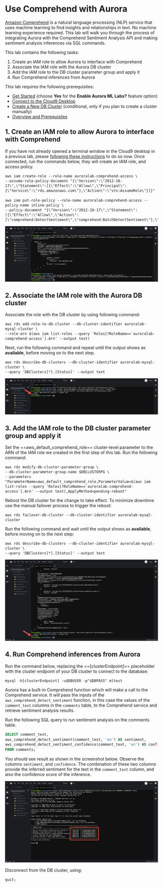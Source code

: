 # Use Comprehend with Aurora

<a href="https://aws.amazon.com/comprehend/" target="_blank">Amazon Comprehend</a> is a natural language processing (NLP) service that uses machine learning to find insights and relationships in text. No machine learning experience required. This lab will walk you through the process of integrating Aurora with the Comprehend Sentiment Analysis API and making sentiment analysis inferences via SQL commands.

This lab contains the following tasks:

1. Create an IAM role to allow Aurora to interface with Comprehend
2. Associate the IAM role with the Aurora DB cluster
3. Add the IAM role to the DB cluster parameter group and apply it
4. Run Comprehend inferences from Aurora

This lab requires the following prerequisites:

* [Get Started](/prereqs/environment/) (choose **Yes** for the **Enable Aurora ML Labs?** feature option)
* [Connect to the Cloud9 Desktop](/prereqs/connect/)
* [Create a New DB Cluster](/provisioned/create/) (conditional, only if you plan to create a cluster manually)
* [Overview and Prerequisites](/ml/overview/)


## 1. Create an IAM role to allow Aurora to interface with Comprehend

If you have not already opened a terminal window in the Cloud9 desktop in a previous lab, please [following these instructions](/prereqs/connect/) to do so now. Once connected, run the commands below, they will create an IAM role, and access policy.

```
aws iam create-role --role-name auroralab-comprehend-access \
--assume-role-policy-document "{\"Version\":\"2012-10-17\",\"Statement\":[{\"Effect\":\"Allow\",\"Principal\":{\"Service\":\"rds.amazonaws.com\"},\"Action\":\"sts:AssumeRole\"}]}"

aws iam put-role-policy --role-name auroralab-comprehend-access --policy-name inline-policy \
--policy-document "{\"Version\":\"2012-10-17\",\"Statement\":[{\"Effect\":\"Allow\",\"Action\":[\"comprehend:DetectSentiment\",\"comprehend:BatchDetectSentiment\"],\"Resource\":\"*\"}]}"
```

<span class="image">![Create IAM Role](c9-iam-create-role.png?raw=true)</span>

## 2. Associate the IAM role with the Aurora DB cluster

Associate the role with the DB cluster by using following command:

```
aws rds add-role-to-db-cluster --db-cluster-identifier auroralab-mysql-cluster \
--role-arn $(aws iam list-roles --query 'Roles[?RoleName==`auroralab-comprehend-access`].Arn' --output text)
```

Next, run the following command and repeat until the output shows as **available**, before moving on to the next step.

```
aws rds describe-db-clusters --db-cluster-identifier auroralab-mysql-cluster \
--query 'DBClusters[*].[Status]' --output text
```

<span class="image">![Associate IAM Role](c9-rds-associate-role.png?raw=true)</span>


## 3. Add the IAM role to the DB cluster parameter group and apply it

Set the ==aws_default_comprehend_role== cluster-level parameter to the ARN of the IAM role we created in the first step of this lab. Run the following command:

```
aws rds modify-db-cluster-parameter-group \
--db-cluster-parameter-group-name $DBCLUSTERPG \
--parameters "ParameterName=aws_default_comprehend_role,ParameterValue=$(aws iam list-roles --query 'Roles[?RoleName==`auroralab-comprehend-access`].Arn' --output text),ApplyMethod=pending-reboot"
```

Reboot the DB cluster for the change to take effect. To minimize downtime use the manual failover process to trigger the reboot:

```
aws rds failover-db-cluster --db-cluster-identifier auroralab-mysql-cluster
```

Run the following command and wait until the output shows as **available**, before moving on to the next step:

```
aws rds describe-db-clusters --db-cluster-identifier auroralab-mysql-cluster \
--query 'DBClusters[*].[Status]' --output text
```

<span class="image">![Reboot Wait Available](c9-rds-failover-wait.png?raw=true)</span>


## 4. Run Comprehend inferences from Aurora

Run the command below, replacing the ==[clusterEndpoint]== placeholder with the cluster endpoint of your DB cluster to connect to the database:

```shell
mysql -h[clusterEndpoint] -u$DBUSER -p"$DBPASS" mltest
```

Aurora has a built-in Comprehend function which will make a call to the Comprehend service. It will pass the inputs of the `aws_comprehend_detect_sentiment` function, in this case the values of the `comment_text` columns in the `comments` table, to the Comprehend service and retrieve sentiment analysis results.

Run the following SQL query to run sentiment analysis on the comments table.

```sql
SELECT comment_text,
aws_comprehend_detect_sentiment(comment_text, 'en') AS sentiment,
aws_comprehend_detect_sentiment_confidence(comment_text, 'en') AS confidence
FROM comments;
```

You should see result as shown in the screenshot below. Observe the columns `sentiment`, and `confidence`. The combination of these two columns provide the inferred sentiment for the text in the `comment_text` column, and also the confidence score of the inference.

<span class="image">![Comprehend Query](c9-comprehend-query.png?raw=true)</span>

Disconnect from the DB cluster, using:

```sql
quit;
```
